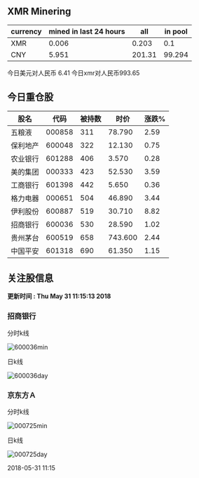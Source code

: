 ## XMR Minering

|currency|mined in last 24 hours|all|in pool|
|---|---|---|---|
|XMR|0.006|0.203|0.1|
|CNY|5.951|201.31|99.294|

今日美元对人民币 6.41	今日xmr对人民币993.65


## 今日重仓股 

|股名|代码|被持数|时价|涨跌%|
|---|---|---|---|---|
|五粮液|000858|311|78.790|2.59|
|保利地产|600048|322|12.130|0.75|
|农业银行|601288|406|3.570|0.28|
|美的集团|000333|423|52.530|3.59|
|工商银行|601398|442|5.650|0.36|
|格力电器|000651|504|46.890|3.44|
|伊利股份|600887|519|30.710|8.82|
|招商银行|600036|530|28.590|1.02|
|贵州茅台|600519|658|743.600|2.44|
|中国平安|601318|690|61.350|1.15|

## 关注股信息
**更新时间 : Thu May 31 11:15:13 2018**
### 招商银行 
分时k线

![600036min](http://image.sinajs.cn/newchart/min/n/sh600036.gif)

日k线

![600036day](http://image.sinajs.cn/newchart/daily/n/sh600036.gif)

### 京东方Ａ 
分时k线

![000725min](http://image.sinajs.cn/newchart/min/n/sz000725.gif)

日k线

![000725day](http://image.sinajs.cn/newchart/daily/n/sz000725.gif)

2018-05-31 11:15